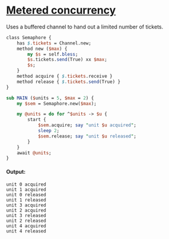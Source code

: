[1]: https://rosettacode.org/wiki/Metered_concurrency

# [Metered concurrency][1]


Uses a buffered channel to hand out a limited number of tickets.

```perl
class Semaphore {
    has $.tickets = Channel.new;
    method new ($max) {
        my $s = self.bless; 
        $s.tickets.send(True) xx $max;
        $s;
    }
    method acquire { $.tickets.receive }
    method release { $.tickets.send(True) }
}

sub MAIN ($units = 5, $max = 2) {
    my $sem = Semaphore.new($max);

    my @units = do for ^$units -> $u {
        start {
            $sem.acquire; say "unit $u acquired";
            sleep 2;
            $sem.release; say "unit $u released";
        }
    }
    await @units;
}
```

#### Output:
```
unit 0 acquired
unit 1 acquired
unit 0 released
unit 1 released
unit 3 acquired
unit 2 acquired
unit 3 released
unit 2 released
unit 4 acquired
unit 4 released
```
